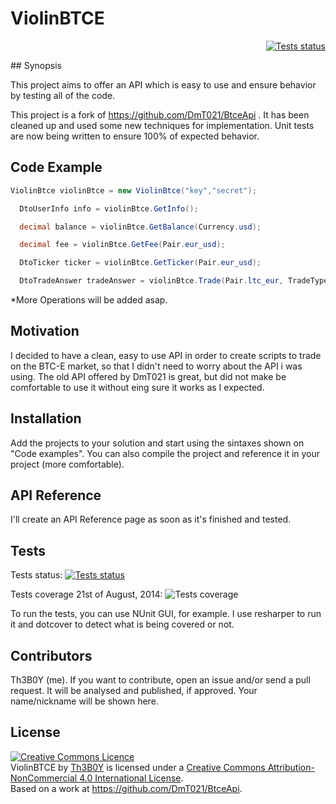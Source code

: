 ViolinBTCE
==========
<p align="right">
<a href="http://www.appveyor.com/"><img alt="Tests status" src="https://ci.appveyor.com/api/projects/status/u76hesrmw3rgywoy"/></a></p>
## Synopsis

This project aims to offer an API which is easy to use and ensure behavior by testing all of the code. 

This project is a fork of https://github.com/DmT021/BtceApi . It has been cleaned up and used some new techniques for implementation. Unit tests are now being written to ensure 100% of expected behavior.

## Code Example

``` c#
ViolinBtce violinBtce = new ViolinBtce("key","secret");

  DtoUserInfo info = violinBtce.GetInfo();

  decimal balance = violinBtce.GetBalance(Currency.usd);

  decimal fee = violinBtce.GetFee(Pair.eur_usd);

  DtoTicker ticker = violinBtce.GetTicker(Pair.eur_usd);

  DtoTradeAnswer tradeAnswer = violinBtce.Trade(Pair.ltc_eur, TradeType.sell, 100m, 0.1m);
```

*More Operations will be added asap.

## Motivation

I decided to have a clean, easy to use API in order to create scripts to trade on the BTC-E market, so that I didn't need to worry about the API i was using. The old API offered by DmT021 is great, but did not make be comfortable to use it without eing sure it works as I expected.

## Installation

Add the projects to your solution and start using the sintaxes shown on "Code examples". You can also compile the project and reference it in your project (more comfortable).

## API Reference

I'll create an API Reference page as soon as it's finished and tested.

## Tests

Tests status: <a href="http://www.appveyor.com/"><img alt="Tests status" src="https://ci.appveyor.com/api/projects/status/u76hesrmw3rgywoy"/></a>

Tests coverage 21st of August, 2014:
![Tests coverage](https://raw.githubusercontent.com/brunoamancio/ViolinBTCE/master/ViolinBTCE.Test/ViolinBtce_TestsCoverage.png)

To run the tests, you can use NUnit GUI, for example. I use resharper to run it and dotcover to detect what is being covered or not.

## Contributors

Th3B0Y (me). If you want to contribute, open an issue and/or send a pull request. It will be analysed and published, if approved. Your name/nickname will be shown here.

## License

<a rel="license" href="http://creativecommons.org/licenses/by-nc/4.0/"><img alt="Creative Commons Licence" style="border-width:0" src="https://i.creativecommons.org/l/by-nc/4.0/88x31.png" /></a><br /><span xmlns:dct="http://purl.org/dc/terms/" property="dct:title">ViolinBTCE</span> by <a xmlns:cc="http://creativecommons.org/ns#" href="https://github.com/brunoamancio/ViolinBTCE" property="cc:attributionName" rel="cc:attributionURL">Th3B0Y</a> is licensed under a <a rel="license" href="http://creativecommons.org/licenses/by-nc/4.0/">Creative Commons Attribution-NonCommercial 4.0 International License</a>.<br />Based on a work at <a xmlns:dct="http://purl.org/dc/terms/" href="https://github.com/DmT021/BtceApi" rel="dct:source">https://github.com/DmT021/BtceApi</a>.





